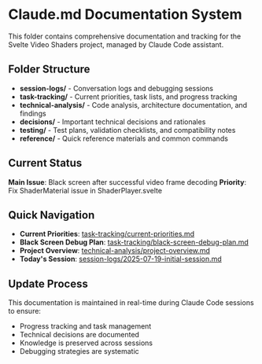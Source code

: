 # Claude.md Documentation System

This folder contains comprehensive documentation and tracking for the Svelte Video Shaders project, managed by Claude Code assistant.

## Folder Structure

- **session-logs/** - Conversation logs and debugging sessions
- **task-tracking/** - Current priorities, task lists, and progress tracking
- **technical-analysis/** - Code analysis, architecture documentation, and findings
- **decisions/** - Important technical decisions and rationales
- **testing/** - Test plans, validation checklists, and compatibility notes
- **reference/** - Quick reference materials and common commands

## Current Status

**Main Issue**: Black screen after successful video frame decoding
**Priority**: Fix ShaderMaterial issue in ShaderPlayer.svelte

## Quick Navigation

- **Current Priorities**: [task-tracking/current-priorities.md](task-tracking/current-priorities.md)
- **Black Screen Debug Plan**: [task-tracking/black-screen-debug-plan.md](task-tracking/black-screen-debug-plan.md)
- **Project Overview**: [technical-analysis/project-overview.md](technical-analysis/project-overview.md)
- **Today's Session**: [session-logs/2025-07-19-initial-session.md](session-logs/2025-07-19-initial-session.md)

## Update Process

This documentation is maintained in real-time during Claude Code sessions to ensure:
- Progress tracking and task management
- Technical decisions are documented
- Knowledge is preserved across sessions
- Debugging strategies are systematic